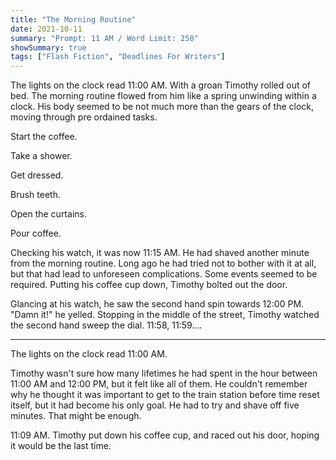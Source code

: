 ```yaml
---
title: "The Morning Routine"
date: 2021-10-11
summary: "Prompt: 11 AM / Word Limit: 250"
showSummary: true
tags: ["Flash Fiction", "Deadlines For Writers"]
---
```


The lights on the clock read 11:00 AM. With a groan Timothy rolled out of bed. The morning routine flowed from him like a spring unwinding within a clock. His body seemed to be not much more than the gears of the clock, moving through pre ordained tasks.

Start the coffee.

Take a shower.

Get dressed.

Brush teeth.

Open the curtains.

Pour coffee.

Checking his watch, it was now 11:15 AM. He had shaved another minute from the morning routine. Long ago he had tried not to bother with it at all, but that had lead to unforeseen complications. Some events seemed to be required. Putting his coffee cup down, Timothy bolted out the door.

Glancing at his watch, he saw the second hand spin towards 12:00 PM. "Damn it!" he yelled. Stopping in the middle of the street, Timothy watched the second hand sweep the dial. 11:58, 11:59....

---

The lights on the clock read 11:00 AM.

Timothy wasn't sure how many lifetimes he had spent in the hour between 11:00 AM and 12:00 PM, but it felt like all of them. He couldn't remember why he thought it was important to get to the train station before time reset itself, but it had become his only goal. He had to try and shave off five minutes. That might be enough.

11:09 AM. Timothy put down his coffee cup, and raced out his door, hoping it would be the last time.
